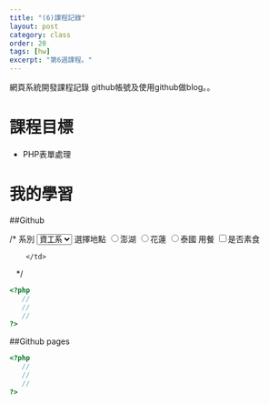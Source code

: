 ```yaml
---
title: "(6)課程記錄"
layout: post
category: class
order: 20
tags: [hw]
excerpt: "第6週課程。"
---
```

網頁系統開發課程記錄
github帳號及使用github做blog。。

# 課程目標
- PHP表單處理


# 我的學習

##Github

/*<tr>
        <td align='right' width='200'>系別</td>
        <td><select name="YourLocation">
            　<option value="資工">資工系</option>
            　<option value="土木">土木系</option>
            　<option value="商設">商設系</option>
            　<option value="外語">外語系</option>
            </select></td>
    </tr>
    <tr>
        <td align='right' width='200'>選擇地點</td>
        <td><input type='radio' value='澎湖' name='SLoc'>澎湖
            <input type='radio' value='花蓮' name='SLoc'>花蓮
            <input type='radio' value='泰國' name='SLoc'>泰國</td>
    </tr>
    <tr>
        <td align='right' width='200'>用餐</td>
        <td><input type='checkbox' value='葷素' name='SDining'>是否素食
            
        </td>
    </tr>*/


```php
<?php
   //
   //
   //
?>
```
##Github pages

```php
<?php
   //
   //
   //
?>
```


[1]: https://github.com/        "GitHub"
[2]: https://pages.github.com/  "GitHub Pages"
[3]: https://jekyllrb.com/      "Jekyll"
[4]: http://markdown.tw         "Markdown文件"
[5]: http://dillinger.io/       "Dillinger"








